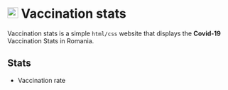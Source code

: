 # <img src = "https://i.imgur.com/dhW2mSw.png" width = "24px" style = "display:inline-block; clear: left"></img> Vaccination stats
Vaccination stats is a simple `html/css` website that displays the **Covid-19** Vaccination Stats in Romania.

## Stats
  * Vaccination rate
